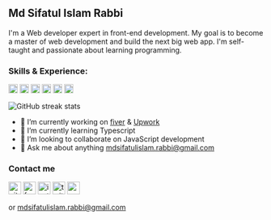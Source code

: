 ## Md Sifatul Islam Rabbi
I'm a Web developer expert in front-end development. My goal is to become a master of web development and build the next big web app. I'm self-taught and passionate about learning programming.

### Skills & Experience:
<code><img src='https://github.com/temujins/temujins/blob/main/icons/reactjs_logo.svg' alt='reactjs' height='18'></code>
<code><img src='https://github.com/temujins/temujins/blob/main/icons/javascript_logo.svg' alt='javascript' height='18'></code>
<code><img src='https://github.com/temujins/temujins/blob/main/icons/typescript_logo.svg' alt='typescript' height='18'></code>
<code><img src='https://github.com/temujins/temujins/blob/main/icons/css_logo.svg' alt='css' height='18'></code>
<code><img src='https://github.com/temujins/temujins/blob/main/icons/sass_logo.svg' alt='sass' height='18'></code>
<code><img src='https://github.com/temujins/temujins/blob/main/icons/html_logo.svg' alt='html' height='18'></code>

![GitHub streak stats](https://github-readme-streak-stats.herokuapp.com/?user=temujins&theme=onedark)

- 🔭 I’m currently working on [fiver](https://www.fiverr.com/sifatul20) & [Upwork](https://www.upwork.com/freelancers/~01a4811642864f0e7c)
- 🌱 I’m currently learning Typescript
- 👯 I’m looking to collaborate on JavaScript development
- 💬 Ask me about anything mdsifatulislam.rabbi@gmail.com

### Contact me
[<img src='https://cdn.jsdelivr.net/npm/simple-icons@3.0.1/icons/github.svg' alt='github' height='25'>](https://github.com/temujins)  [<img src='https://cdn.jsdelivr.net/npm/simple-icons@3.0.1/icons/facebook.svg' alt='facebook' height='25'>](https://www.facebook.com/ttemujinRabbi)  [<img src='https://cdn.jsdelivr.net/npm/simple-icons@3.0.1/icons/instagram.svg' alt='instagram' height='25'>](https://www.instagram.com/ttemujinrabbi/)  [<img src='https://cdn.jsdelivr.net/npm/simple-icons@3.0.1/icons/twitter.svg' alt='twitter' height='25'>](https://twitter.com/sifatul_rabbi)  [<img src='https://cdn.jsdelivr.net/npm/simple-icons@3.0.1/icons/icloud.svg' alt='website' height='25'>](sifatulislamrabbi.web.app/) 

or mdsifatulislam.rabbi@gmail.com 

